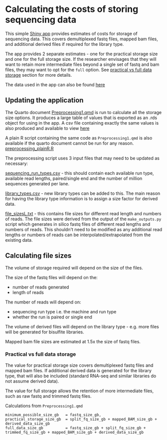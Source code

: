 # Calculating the costs of storing sequencing data

This simple [Shiny
app](https://www.bioinformatics.babraham.ac.uk/shiny/sequencing_costs/ "storage costs Shiny app")
provides estimates of costs for storage of sequencing data. This covers
demultiplexed fastq files, mapped bam files, and additional derived
files if required for the library type.

The app provides 2 separate estimates - one for the practical storage
size and one for the full storage size. If the researcher envisages that
they will want to retain more intermediate files beyond a single set of
fastq and bam files, they may want to opt for the `full` option. See
[practical vs full data storage](#Practical-vs-full-data-storage) section for more details.

The data used in the app can also be found
[here](data/all_run_costs.csv)

## Updating the application

The Quarto document
[Preprocessing1.qmd](preprocessing/Preprocessing1.qmd) is run to
calculate all the storage size options. It produces a large table of
values that is exported as an .rds object for using in the app. A csv
file containing exactly the same values is also produced and available
to view [here](data/all_run_costs.csv)

A plain R script containing the same code as `Preprocessing1.qmd` is
also available if the quarto document cannot be run for any reason.
[preprocessing_plainR.R](preprocessing/preprocessing_plainR.R)

The preprocessing script uses 3 input files that may need to be updated
as necessary:

[sequencing_run_types.csv](preprocessing/sequencing_run_types.csv) -
this should contain each available run type, available read lengths,
paired/single end and the number of million sequences generated per
lane.

[library_types.csv](preprocessing/library_types.csv) - new library types
can be added to this. The main reason for having the library type
information is to assign a size factor for derived data.

[file_sizesL.txt](preprocessing/file_sizesL.txt) - this contains file sizes for
different read length and numbers of reads. The file sizes were derived
from the output of the `make_outputs.py` script which generates in
silico fastq files of different read lengths and numbers of reads. This
shouldn't need to be modified as any additional read lengths or numbers
of reads can be interpolated/extrapolated from the existing data.

## Calculating file sizes

The volume of storage required will depend on the size of the files.

The size of the fastq files will depend on the:

-   number of reads generated
-   length of reads

The number of reads will depend on:

-   sequencing run type i.e. the machine and run type
-   whether the run is paired or single end

The volume of derived files will depend on the library type - e.g. more
files will be generated for bisulfite libraries.

Mapped bam file sizes are estimated at 1.5x the size of fastq files.

### Practical vs full data storage

The value for practical storage size covers demultiplexed fastq files
and mapped bam files. If additional derived data is generated for the
library type, that will also be included (standard RNA-seq and similar
libraries do not assume derived data).

The value for full storage allows the retention of more intermediate
files, such as raw fastq and trimmed fastq files.

Calculations from `Preprocessing1.qmd`

```         
minimum_possible_size_gb   = fastq_size_gb,
practical_storage_size_gb  = split_fq_size_gb + mapped_BAM_size_gb + derived_data_size_gb
full_data_size_gb          = fastq_size_gb + split_fq_size_gb + trimmed_fq_size_gb + mapped_BAM_size_gb + derived_data_size_gb
```
